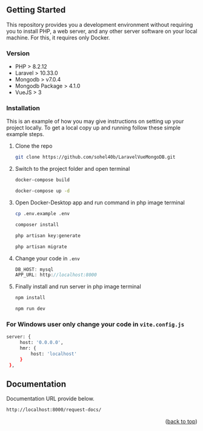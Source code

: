 <a name="readme-top"></a>

<!-- GETTING STARTED -->
## Getting Started

This repository provides you a development environment without requiring you to install PHP, a web server, and any other server software on your local machine. For this, it requires only Docker.

### Version

- PHP > 8.2.12
- Laravel > 10.33.0
- Mongodb > v7.0.4
- Mongodb Package > 4.1.0
- VueJS > 3

### Installation

This is an example of how you may give instructions on setting up your project locally. To get a local copy up and running follow these simple example steps.

1. Clone the repo
   ```sh
   git clone https://github.com/sohel40b/LaravelVueMongoDB.git
   ```
2. Switch to the project folder and open terminal 
   ```sh
   docker-compose build
   ```
   ```sh
   docker-compose up -d
   ```
3. Open Docker-Desktop app and run command in php image terminal
   ```sh
   cp .env.example .env
   ```
   ```sh
   composer install
   ```
   ```sh
   php artisan key:generate 
   ```
   ```sh
   php artisan migrate
   ```
4. Change your code in `.env`
   ```js
   DB_HOST: mysql
   APP_URL: http://localhost:8000
   ```
5. Finally install and run server in php image terminal
   ```sh
   npm install
   ```
   ```sh
   npm run dev
   ```
   
 ### For Windows user only change your code in `vite.config.js`
   ```sh
   server: {
        host: '0.0.0.0',
        hmr: {
            host: 'localhost'
        }
    },
   ```
<!-- Documentation -->
## Documentation

Documentation URL provide below.
```sh
http://localhost:8000/request-docs/
```

<p align="right">(<a href="#readme-top">back to top</a>)</p>
